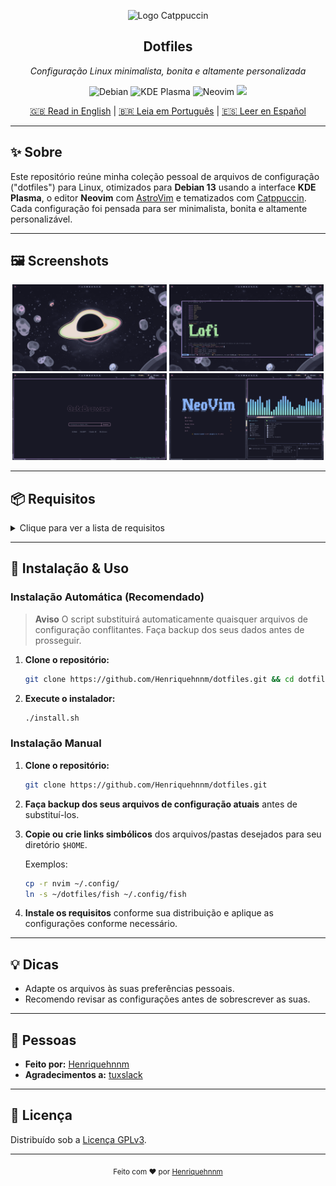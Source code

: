<p align="center">
  <img src="https://raw.githubusercontent.com/catppuccin/catppuccin/main/assets/logos/exports/1544x1544_circle.png" width="100" alt="Logo Catppuccin"/>
  <h2 align="center">Dotfiles</h2>
  <p align="center"><em>Configuração Linux minimalista, bonita e altamente personalizada</em></p>
</p>

<p align="center">
  <img alt="Debian" src="https://img.shields.io/badge/Debian-13-313244?style=for-the-badge&logo=debian&logoColor=f38ba8&labelColor=1e1e2e"/>
  <img alt="KDE Plasma" src="https://img.shields.io/badge/KDE-Plasma-313244?style=for-the-badge&logo=kde&logoColor=89b4fa&labelColor=1e1e2e"/>
  <img alt="Neovim" src="https://img.shields.io/badge/Neovim-313244?style=for-the-badge&logo=neovim&logoColor=a6e3a1&labelColor=1e1e2e"/>
  <a href="https://catppuccin.com/">
    <img src="https://img.shields.io/badge/theme-catppuccin-313244?style=for-the-badge&logo=catppuccin&logoColor=f5e0dc&labelColor=1e1e2e"/>
  </a>
</p>

<p align="center">
  <a href="README.md">🇬🇧 Read in English</a> | 
  <a href="README.pt_BR.md">🇧🇷 Leia em Português</a> |
  <a href="README.es.md">🇪🇸 Leer en Español</a>
</p>

---

## ✨ Sobre

Este repositório reúne minha coleção pessoal de arquivos de configuração ("dotfiles") para Linux, otimizados para **Debian 13** usando a interface **KDE Plasma**, o editor **Neovim** com [AstroVim](https://astrovim.com/) e tematizados com [Catppuccin](https://catppuccin.com/). Cada configuração foi pensada para ser minimalista, bonita e altamente personalizável.

---

## 🖼️ Screenshots

<p align="center">
  <img src="public/desktop.png?1" width="49%">
  <img src="public/nvim.png?1" width="49%">
  <img src="public/qute.png?1" width="49%">
  <img src="public/terminal.png?1" width="49%">
</p>

---

## 📦 Requisitos

<details>
  <summary>Clique para ver a lista de requisitos</summary>

- [Debian Linux](https://www.debian.org/) (recomendado)
- [KDE Plasma](https://kde.org/plasma-desktop/)
- [Fish Shell](https://fishshell.com/)
- [Neovim](https://neovim.io/) **com [AstroVim](https://astrovim.com/)**
- [Starship](https://starship.rs/)
- [Bat](https://github.com/sharkdp/bat)
- [Cava](https://github.com/karlstav/cava)
- [Dunst](https://dunst-project.org/)
- [lsd](https://github.com/lsd-rs/lsd)
- [Superfile](https://superfile.netlify.app/)
- [Waybar](https://github.com/Alexays/Waybar)
- [Qutebrowser](https://qutebrowser.org)
- [wlogout](https://github.com/ArtsyMacaw/wlogout)
- [Lazygit](https://github.com/jesseduffield/lazygit)
- [Konsole](https://konsole.kde.org/)
- Esquemas de Cores do KDE Plasma
- [Krohnkite](https://github.com/esjeon/krohnkite) (tiling para KDE)
- [Tema Catppuccin](https://catppuccin.com/) (aplicado em todos aplicativos compatíveis)
- Fontes personalizadas (veja a pasta [`fonts`](./fonts))

</details>

---

## 🚀 Instalação & Uso

### Instalação Automática (Recomendado)
> **Aviso**
> O script substituirá automaticamente quaisquer arquivos de configuração conflitantes. Faça backup dos seus dados antes de prosseguir.
1. **Clone o repositório:**
   ```sh
   git clone https://github.com/Henriquehnnm/dotfiles.git && cd dotfiles
   ```
2. **Execute o instalador:**
   ```sh
   ./install.sh
   ```
### Instalação Manual
1. **Clone o repositório:**
   ```sh
   git clone https://github.com/Henriquehnnm/dotfiles.git
   ```
2. **Faça backup dos seus arquivos de configuração atuais** antes de substituí-los.
3. **Copie ou crie links simbólicos** dos arquivos/pastas desejados para seu diretório `$HOME`.

   Exemplos:
   ```sh
   cp -r nvim ~/.config/
   ln -s ~/dotfiles/fish ~/.config/fish
   ```

4. **Instale os requisitos** conforme sua distribuição e aplique as configurações conforme necessário.

---

## 💡 Dicas

- Adapte os arquivos às suas preferências pessoais.
- Recomendo revisar as configurações antes de sobrescrever as suas.

---

## 👥 Pessoas

- **Feito por:** [Henriquehnnm](https://github.com/Henriquehnnm)
- **Agradecimentos a:** [tuxslack](https://github.com/tuxslack)

---

## 📝 Licença

Distribuído sob a [Licença GPLv3](./LICENSE).

---

<p align="center">
  <sub>Feito com ❤️ por <a href="https://github.com/Henriquehnnm">Henriquehnnm</a></sub>
</p>
